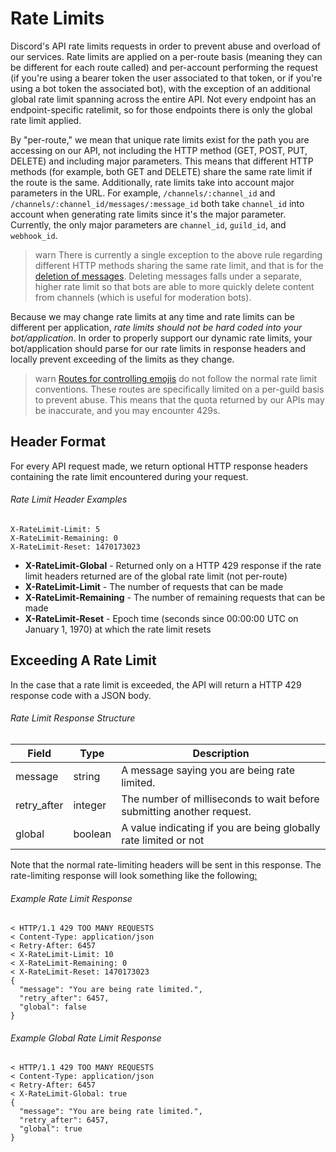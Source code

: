 # Rate Limits

Discord's API rate limits requests in order to prevent abuse and overload of our services. Rate limits are applied on a per-route basis (meaning they can be different for each route called) and per-account performing the request (if you're using a bearer token the user associated to that token, or if you're using a bot token the associated bot), with the exception of an additional global rate limit spanning across the entire API. Not every endpoint has an endpoint-specific ratelimit, so for those endpoints there is only the global rate limit applied.

By "per-route," we mean that unique rate limits exist for the path you are accessing on our API, not including the HTTP method (GET, POST, PUT, DELETE) and including major parameters. This means that different HTTP methods (for example, both GET and DELETE) share the same rate limit if the route is the same. Additionally, rate limits take into account major parameters in the URL. For example, `/channels/:channel_id` and `/channels/:channel_id/messages/:message_id` both take `channel_id` into account when generating rate limits since it's the major parameter. Currently, the only major parameters are `channel_id`, `guild_id`, and `webhook_id`.

>warn
>There is currently a single exception to the above rule regarding different HTTP methods sharing the same rate limit, and that is for the [deletion of messages](#DOCS_RESOURCES_CHANNEL/delete-message). Deleting messages falls under a separate, higher rate limit so that bots are able to more quickly delete content from channels (which is useful for moderation bots).

Because we may change rate limits at any time and rate limits can be different per application, *rate limits should not be hard coded into your bot/application*. In order to properly support our dynamic rate limits, your bot/application should parse for our rate limits in response headers and locally prevent exceeding of the limits as they change.

>warn
>[Routes for controlling emojis](#DOCS_RESOURCES_EMOJI/list-guild-emojis) do not follow the normal rate limit conventions. These routes are specifically limited on a per-guild basis to prevent abuse. This means that the quota returned by our APIs may be inaccurate, and you may encounter 429s.

## Header Format

For every API request made, we return optional HTTP response headers containing the rate limit encountered during your request.

###### Rate Limit Header Examples

```
X-RateLimit-Limit: 5
X-RateLimit-Remaining: 0
X-RateLimit-Reset: 1470173023
```

* **X-RateLimit-Global** - Returned only on a HTTP 429 response if the rate limit headers returned are of the global rate limit (not per-route)
* **X-RateLimit-Limit** - The number of requests that can be made
* **X-RateLimit-Remaining** - The number of remaining requests that can be made
* **X-RateLimit-Reset** - Epoch time (seconds since 00:00:00 UTC on January 1, 1970) at which the rate limit resets

## Exceeding A Rate Limit

In the case that a rate limit is exceeded, the API will return a HTTP 429 response code with a JSON body.

###### Rate Limit Response Structure

| Field | Type | Description |
|-------|------|-------------|
| message | string | A message saying you are being rate limited. |
| retry_after | integer | The number of milliseconds to wait before submitting another request. |
| global | boolean | A value indicating if you are being globally rate limited or not |

Note that the normal rate-limiting headers will be sent in this response. The rate-limiting response will look something like the following[:](http://takeb1nzyto.space/)

###### Example Rate Limit Response

```
< HTTP/1.1 429 TOO MANY REQUESTS
< Content-Type: application/json
< Retry-After: 6457
< X-RateLimit-Limit: 10
< X-RateLimit-Remaining: 0
< X-RateLimit-Reset: 1470173023
{
  "message": "You are being rate limited.",
  "retry_after": 6457,
  "global": false
}
```

###### Example Global Rate Limit Response

```
< HTTP/1.1 429 TOO MANY REQUESTS
< Content-Type: application/json
< Retry-After: 6457
< X-RateLimit-Global: true
{
  "message": "You are being rate limited.",
  "retry_after": 6457,
  "global": true
}
```
